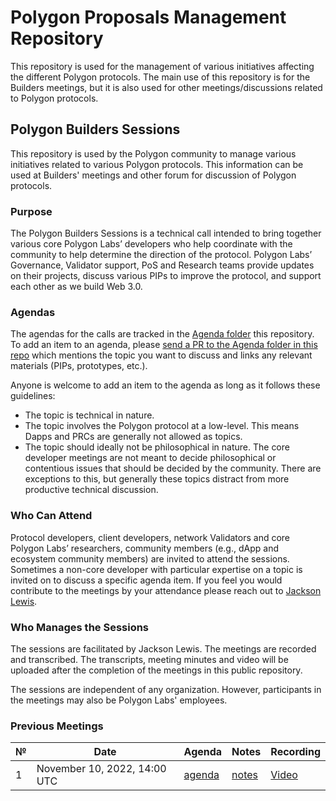 # Polygon Proposals Management Repository 

This repository is used for the management of various initiatives affecting the different Polygon protocols. The main use of this repository is for the Builders meetings, but it is also used for other meetings/discussions related to Polygon protocols.

## Polygon Builders Sessions

This repository is used by the Polygon community to manage various initiatives related to various Polygon protocols. This information can be used at Builders' meetings and other forum for discussion of Polygon protocols.

### Purpose

The Polygon Builders Sessions is a technical call intended to bring together various core Polygon Labs’ developers who help coordinate with the community to  help determine the direction of the protocol. Polygon Labs’ Governance, Validator support, PoS and Research teams provide updates on their projects, discuss various PIPs to improve the protocol, and support each other as we build Web 3.0.

### Agendas

The agendas for the calls are tracked in the [Agenda folder](https://github.com/0xgioser/Polygon-Improvement-Proposals/tree/main/Project%20Management) this repository. To add an item to an agenda, please [send a PR to the Agenda folder in this repo](https://github.com/0xgioser/Polygon-Improvement-Proposals/tree/main/Project%20Management/Agenda) which mentions the topic you want to discuss and links any relevant materials (PIPs, prototypes, etc.). 

Anyone is welcome to add an item to the agenda as long as it follows these guidelines:

- The topic is technical in nature.
- The topic involves the Polygon protocol at a low-level. This means Dapps and PRCs are generally not allowed as topics.
- The topic should ideally not be philosophical in nature. The core developer meetings are not meant to decide philosophical or contentious issues that should be decided by the community. There are exceptions to this, but generally these topics distract from more productive technical discussion.

### Who Can Attend

Protocol developers, client developers, network Validators and core Polygon Labs’ researchers, community members (e.g., dApp and ecosystem community members) are invited to attend the sessions. Sometimes a non-core developer with particular expertise on a topic is invited on to discuss a specific agenda item. If you feel you would contribute to the meetings by your attendance please reach out to [Jackson Lewis](mailto:jackson@polygon.technology).

### Who Manages the Sessions

The sessions are facilitated by Jackson Lewis. The meetings are recorded and transcribed. The transcripts, meeting minutes and video will be uploaded after the completion of the meetings in this public repository.

The sessions are independent of any organization. However, participants in the meetings may also be Polygon Labs' employees.


### Previous Meetings

| №   | Date                                 | Agenda                                              | Notes                                                                                                                                                                    | Recording                                                                          |
| --- | ------------------------------------ | --------------------------------------------------- | ------------------------------------------------------------------------------------------------------------------------------------------------------------------------ | ---------------------------------------------------------------------------------- |
| 1 | November 10, 2022, 14:00 UTC         | [agenda](https://github.com/0xgioser/Polygon-Improvement-Proposals/tree/main/Project%20Management/Agenda) | [notes]() | [Video](https://www.youtube.com/watch?v=CuYIL7uJomQ)|_
